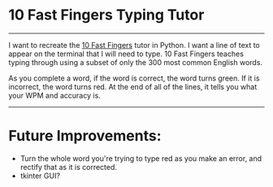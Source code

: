 # 10 Fast Fingers Typing Tutor
---

I want to recreate the [10 Fast Fingers](http://10fastfingers.com/) tutor in Python. I want a line of text to appear on the terminal that I will need to type. 10 Fast Fingers teaches typing through using a subset of only the 300 most common English words.

As you complete a word, if the word is correct, the word turns green. If it is incorrect, the word turns red. At the end of all of the lines, it tells you what your WPM and accuracy is.

---
# Future Improvements:

* Turn the whole word you're trying to type red as you make an error, and rectify that as it is corrected.
* tkinter GUI?